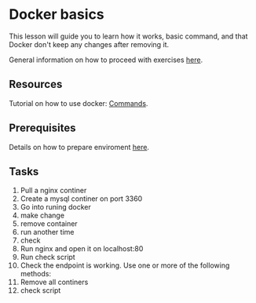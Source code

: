# Docker basics

This lesson will guide you to learn how it works, basic command, and that Docker don't keep any changes after removing it.

General information on how to proceed with exercises [here](../README.md).

## Resources
Tutorial on how to use docker: 
[Commands](https://www.edureka.co/blog/docker-commands/).

## Prerequisites

Details on how to prepare enviroment [here](../README.md).

## Tasks

1. Pull a nginx continer
2. Create a mysql continer on port 3360
3. Go into runing docker
4. make change
5. remove container
6. run another time 
7. check
8. Run nginx and open it on localhost:80
9.  Run check script
10. Check the endpoint is working. Use one or more of the following methods:
11. Remove all continers
12. check script
